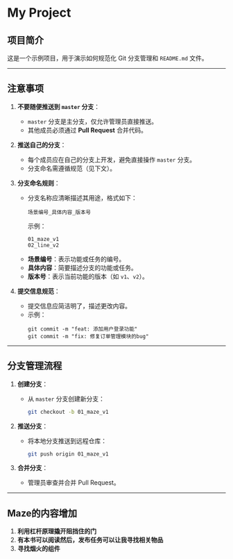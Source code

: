 # My Project

## 项目简介
这是一个示例项目，用于演示如何规范化 Git 分支管理和 `README.md` 文件。

---

## 注意事项
1. **不要随便推送到 `master` 分支**：
   - `master` 分支是主分支，仅允许管理员直接推送。
   - 其他成员必须通过 **Pull Request** 合并代码。

2. **推送自己的分支**：
   - 每个成员应在自己的分支上开发，避免直接操作 `master` 分支。
   - 分支命名需遵循规范（见下文）。

3. **分支命名规则**：
   - 分支名称应清晰描述其用途，格式如下：
     ```
     场景编号_具体内容_版本号
     ```
     示例：
     ```
     01_maze_v1
     02_line_v2
     ```
   - **场景编号**：表示功能或任务的编号。
   - **具体内容**：简要描述分支的功能或任务。
   - **版本号**：表示当前功能的版本（如 `v1`、`v2`）。

4. **提交信息规范**：
   - 提交信息应简洁明了，描述更改内容。
   - 示例：
     ```
     git commit -m "feat: 添加用户登录功能"
     git commit -m "fix: 修复订单管理模块的bug"
     ```

---

## 分支管理流程
1. **创建分支**：
   - 从 `master` 分支创建新分支：
     ```bash
     git checkout -b 01_maze_v1
     ```

2. **推送分支**：
   - 将本地分支推送到远程仓库：
     ```bash
     git push origin 01_maze_v1
     ```
4. **合并分支**：
   - 管理员审查并合并 Pull Request。

---


## Maze的内容增加
1. **利用杠杆原理撬开阻挡住的门** 
2. **有本书可以阅读然后，发布任务可以让我寻找相关物品** 
3. **寻找烟火的组件** 
